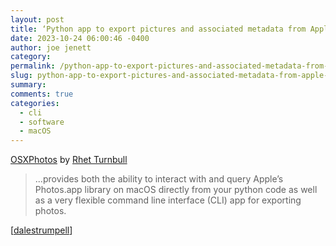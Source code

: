 ```yaml
---
layout: post
title: ‘Python app to export pictures and associated metadata from Apple Photos on macOS’
date: 2023-10-24 06:00:46 -0400
author: joe jenett
category: 
permalink: /python-app-to-export-pictures-and-associated-metadata-from-apple-photos-on-macos/
slug: python-app-to-export-pictures-and-associated-metadata-from-apple-photos-on-macos
summary: 
comments: true
categories:
  - cli
  - software
  - macOS
---
```

<a title="OSXPhotos - osxphotos 0.64.3 documentation" href="https://rhettbull.github.io/osxphotos/overview.html">OSXPhotos</a> by <a href="https://github.com/rhettbull">Rhet Turnbull</a>
<blockquote>
<p>
...provides both the ability to interact with and query Apple’s Photos.app library on macOS directly from your python code as well as a very flexible command line interface (CLI) app for exporting photos.
</p>
</blockquote>
[<a href="https://pinboard.in/u:dalestrumpell">dalestrumpell</a>]

<a href="https://brid.gy/publish/mastodon"></a>